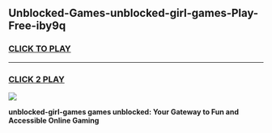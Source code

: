 
## Unblocked-Games-unblocked-girl-games-Play-Free-iby9q
<h3>
<a href="https://premium76.site?title=unblocked-girl-games&ref=10A">CLICK TO PLAY</a></h3>
<hr>

<h3>
<a href="https://premium76.site?title=unblocked-girl-games&ref=10A">CLICK 2 PLAY</a>
  
</h3>

<a href="https://premium76.site?title=unblocked-girl-games&ref=10A"><img src="https://clearcache.store/games.png"></a>


**unblocked-girl-games games unblocked: Your Gateway to Fun and Accessible Online Gaming**
